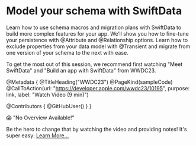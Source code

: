 # Model your schema with SwiftData

Learn how to use schema macros and migration plans with SwiftData to build more complex features for your app. We’ll show you how to fine-tune your persistence with @Attribute and @Relationship options. Learn how to exclude properties from your data model with @Transient and migrate from one version of your schema to the next with ease.

To get the most out of this session, we recommend first watching "Meet SwiftData" and "Build an app with SwiftData" from WWDC23.

@Metadata {
   @TitleHeading("WWDC23")
   @PageKind(sampleCode)
   @CallToAction(url: "https://developer.apple.com/wwdc23/10195", purpose: link, label: "Watch Video (9 min)")

   @Contributors {
      @GitHubUser(<replace this with your GitHub handle>)
   }
}

😱 "No Overview Available!"

Be the hero to change that by watching the video and providing notes! It's super easy:
 [Learn More…](https://wwdcnotes.github.io/WWDCNotes/documentation/wwdcnotes/contributing)
